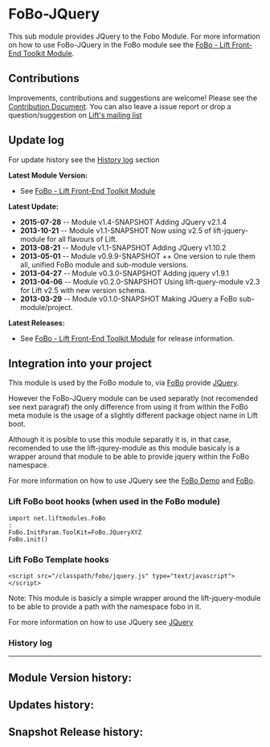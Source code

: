 FoBo-JQuery
=========================

This sub module provides JQuery to the Fobo Module.
For more information on how to use FoBo-JQuery in the FoBo module see the [FoBo - Lift Front-End Toolkit Module](https://github.com/karma4u101/FoBo).

Contributions
------
Improvements, contributions and suggestions are welcome! Please see the [Contribution Document](https://github.com/karma4u101/FoBo/blob/master/CONTRIBUTING.md). You can also leave a issue report or drop a question/suggestion on [Lift's mailing list](http://groups.google.com/group/liftweb/) 

Update log
----------

For update history see the [History log](https://github.com/karma4u101/FoBo/tree/master/Foundation#history-log) section

**Latest Module Version:**
- See [FoBo - Lift Front-End Toolkit Module](https://github.com/karma4u101/FoBo) 

**Latest Update:**
- **2015-07-28** -- Module v1.4-SNAPSHOT Adding JQuery v2.1.4
- **2013-10-21** -- Module v1.1-SNAPSHOT Now using v2.5 of lift-jquery-module for all flavours of Lift.
- **2013-08-21** -- Module v1.1-SNAPSHOT Adding JQuery v1.10.2
- **2013-05-01** -- Module v0.9.9-SNAPSHOT ++ One version to rule them all, unified FoBo module and sub-module versions.
- **2013-04-27** -- Module v0.3.0-SNAPSHOT Adding jquery v1.9.1
- **2013-04-06** -- Module v0.2.0-SNAPSHOT Using lift-query-module v2.3 for Lift v2.5 with new version schema.
- **2013-03-29** -- Module v0.1.0-SNAPSHOT Making JQuery a FoBo sub-module/project.

**Latest Releases:**
- See [FoBo - Lift Front-End Toolkit Module](https://github.com/karma4u101/FoBo) for release information.

Integration into your project 
-------------------------------

This module is used by the FoBo module to, via [FoBo](https://github.com/karma4u101/FoBo/blob/master/README.md) provide [JQuery](http://jquery.com/). 

However the FoBo-JQuery module can be used separatly (not recomended see next paragraf) the only difference from using it from within the FoBo meta module is the usage of a slightly different package object name in Lift boot. 

Although it is posible to use this module separatly it is, in that case, recomended to use the lift-jqurey-module as this module basicaly is a wrapper around that module to be able to provide jquery within the FoBo namespace. 

For more information on how to use JQuery see the [FoBo Demo](http://www.media4u101.se/fobo-lift-template-demo/) and [FoBo](https://github.com/karma4u101/FoBo/blob/master/README.md).  

### Lift FoBo boot hooks (when used in the FoBo module)

    import net.liftmodules.FoBo 
    :
    FoBo.InitParam.ToolKit=FoBo.JQueryXYZ
    FoBo.init()
    
### Lift FoBo Template hooks

    <script src="/classpath/fobo/jquery.js" type="text/javascript"></script>
    
Note: This module is basicly a simple wrapper around the lift-jquery-module to be able to provide a path with the namespace fobo in it.

For more information on how to use JQuery see [JQuery](http://jquery.com/)

### History log
----------------

**Module Version history:**
-

**Updates history:**
- 

**Snapshot Release history:**
- 


